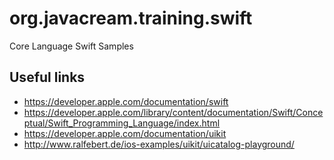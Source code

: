 # org.javacream.training.swift
Core Language Swift Samples

## Useful links

* https://developer.apple.com/documentation/swift
* https://developer.apple.com/library/content/documentation/Swift/Conceptual/Swift_Programming_Language/index.html
* https://developer.apple.com/documentation/uikit
* http://www.ralfebert.de/ios-examples/uikit/uicatalog-playground/
